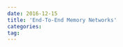```yaml
---
date: 2016-12-15
title: 'End-To-End Memory Networks'
categories: 
tag: 
---
```

<script language="javascript" type="text/javascript">
window.location.href = "https://www.zybuluo.com/ShawnNg/note/601536
"
</script>
